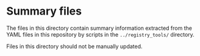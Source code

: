 # Summary files

The files in this directory contain summary information
extracted from the YAML files in this repository
by scripts in the `../registry_tools/` directory.

Files in this directory should not be manually updated.
